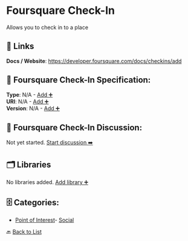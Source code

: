 # Foursquare Check-In

Allows you to check in to a place

##  🔗 Links
**Docs / Website**: https://developer.foursquare.com/docs/checkins/add

## 🧬 Foursquare Check-In Specification:
**Type**: N/A - [Add ➕](https://github.com/apis-list/apis-list/edit/main/apis.yaml#L7123)  
**URI**: N/A - [Add ➕](https://github.com/apis-list/apis-list/edit/main/apis.yaml#L7123)  
**Version**: N/A - [Add ➕](https://github.com/apis-list/apis-list/edit/main/apis.yaml#L7123)

## 💬 Foursquare Check-In Discussion:
Not yet started. [Start discussion ➡️](https://github.com/apis-list/apis-list/discussions/new)

## 🗂️ Libraries

No libraries added. [Add library ➕](https://github.com/apis-list/apis-list/edit/main/apis.yaml#L7123)    


## 🗄️ Categories:
- [Point of Interest](https://github.com/apis-list/apis-list#point-of-interest-)- [Social](https://github.com/apis-list/apis-list#social-)

🔙  [Back to List](https://github.com/apis-list/apis-list)

